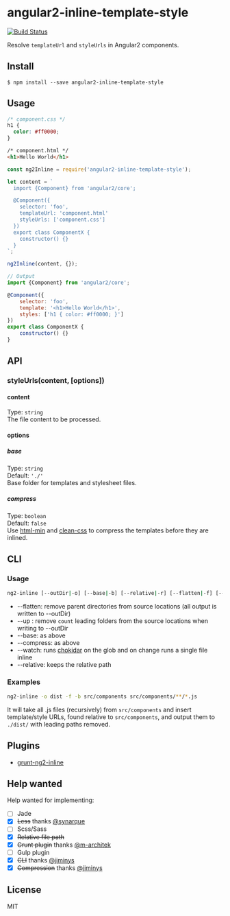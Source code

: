 # angular2-inline-template-style

[![Build Status](https://travis-ci.org/pablodenadai/angular2-inline-template-style.svg?branch=master)](https://travis-ci.org/pablodenadai/angular2-inline-template-style)

Resolve `templateUrl` and `styleUrls` in Angular2 components.

## Install

```
$ npm install --save angular2-inline-template-style
```

## Usage

```css
/* component.css */
h1 {
  color: #ff0000;
}
```

```html
/* component.html */
<h1>Hello World</h1>
```

```js
const ng2Inline = require('angular2-inline-template-style');

let content = `
  import {Component} from 'angular2/core';

  @Component({
    selector: 'foo',
    templateUrl: 'component.html'
    styleUrls: ['component.css']
  })
  export class ComponentX {
    constructor() {}
  }
`;

ng2Inline(content, {});
```

```js
// Output
import {Component} from 'angular2/core';

@Component({
	selector: 'foo',
	template: '<h1>Hello World</h1>',
	styles: ['h1 { color: #ff0000; }']
})
export class ComponentX {
	constructor() {}
}
```

## API
### styleUrls(content, [options])
#### content
Type: `string`  
The file content to be processed.

#### options
##### base
Type: `string`  
Default: `'./'`  
Base folder for templates and stylesheet files.
##### compress
Type: `boolean`  
Default: `false`  
Use [html-min](https://github.com/kangax/html-minifier) and [clean-css](https://github.com/jakubpawlowicz/clean-css) to compress the templates before they are inlined.

## CLI
### Usage
```bash
ng2-inline [--outDir|-o] [--base|-b] [--relative|-r] [--flatten|-f] [--up|-u <count>] [--compress|-c] [--watch|-w] <path glob>
```
- --flatten: remove parent directories from source locations (all output is written to --outDir)
- --up <count>: remove `count` leading folders from the source locations when writing to --outDir
- --base: as above
- --compress: as above
- --watch: runs [chokidar](https://github.com/paulmillr/chokidar) on the glob and on change runs a single file inline
- --relative: keeps the relative path

### Examples
```bash
ng2-inline -o dist -f -b src/components src/components/**/*.js
```

It will take all .js files (recursively) from `src/components` and insert template/style URLs, found relative to `src/components`, and output them to `./dist/` with leading paths removed.

## Plugins
 - [grunt-ng2-inline](https://github.com/m-architek/grunt-ng2-inline)

## Help wanted
Help wanted for implementing:

- [ ] Jade
- [x] ~~Less~~ thanks [@synarque](https://github.com/synarque)
- [ ] Scss/Sass
- [x] ~~Relative file path~~
- [x] ~~Grunt plugin~~ thanks [@m-architek](https://github.com/m-architek)
- [ ] Gulp plugin
- [x] ~~CLI~~ thanks [@jiminys](https://github.com/jiminys)
- [x] ~~Compression~~ thanks [@jiminys](https://github.com/jiminys)

## License
MIT
